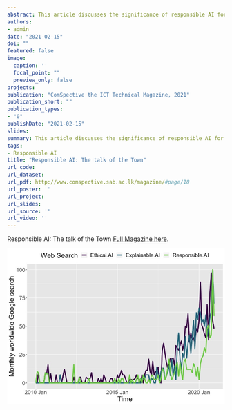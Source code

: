 ```yaml
---
abstract: This article discusses the significance of responsible AI for the protection of humanity in an exceedingly unpredictable future. 
authors:
- admin
date: "2021-02-15"
doi: ""
featured: false
image:
  caption: ''
  focal_point: ""
  preview_only: false
projects:
publication: "ComSpective the ICT Technical Magazine, 2021"
publication_short: ""
publication_types:
- "0"
publishDate: "2021-02-15"
slides: 
summary: This article discusses the significance of responsible AI for the protection of humanity in an exceedingly unpredictable future. 
tags:
- Responsible AI
title: "Responsible AI: The talk of the Town" 
url_code: 
url_dataset: 
url_pdf: http://www.comspective.sab.ac.lk/magazine/#page/18
url_poster: ''
url_project: 
url_slides: 
url_source: ''
url_video: ''
---
```

Responsible AI: The talk of the Town [Full Magazine here](http://www.comspective.sab.ac.lk/magazine/#page/18).


![Monthly wordwide Google search volumes for 3 web search terms under all categories, retrieved from Google Trends, December 25, 2020.](google.jpeg)
